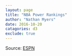 ```yaml
---
layout: page
title: "NBA Power Rankings"
author: "Nathan Myers"
date: 2016-10-20
catagories: d3
exclude: true
---
```


<script src="bundle.js"></script>
<script src="https://use.fontawesome.com/aacf4cc03e.js"></script> 

<div id="spinner-container">
  <div class="sk-cube-grid">
    <div class="sk-cube sk-cube1"></div>
    <div class="sk-cube sk-cube2"></div>
    <div class="sk-cube sk-cube3"></div>
    <div class="sk-cube sk-cube4"></div>
    <div class="sk-cube sk-cube5"></div>
    <div class="sk-cube sk-cube6"></div>
    <div class="sk-cube sk-cube7"></div>
    <div class="sk-cube sk-cube8"></div>
    <div class="sk-cube sk-cube9"></div>
  </div>
</div>

<div class="power-rankings page-segment">
  <div class="chart">
  </div>
  <div class="panning-controls">
    <span id="left-button" class="button">
      <i class="fa fa-long-arrow-left" aria-hidden="true"></i>
    </span>
    <span id="right-button" class="button">
      <i class="fa fa-long-arrow-right" aria-hidden="true"></i>
    </span>
  </div>

</div>

Source: [ESPN](http://espn.go.com/nba/powerrankings) 
